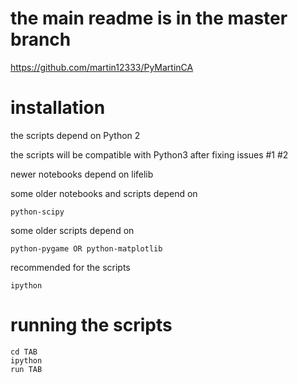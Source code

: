 
# the main readme is in the master branch

https://github.com/martin12333/PyMartinCA


# installation

the scripts depend on Python 2

the scripts will be compatible with Python3 after fixing issues #1 #2

newer notebooks depend on lifelib


some older notebooks and scripts depend on


```
python-scipy

```

some older  scripts depend on

```
python-pygame OR python-matplotlib

```

recommended for the scripts

```
ipython

```

# running the scripts

```
cd TAB
ipython 
run TAB
```

